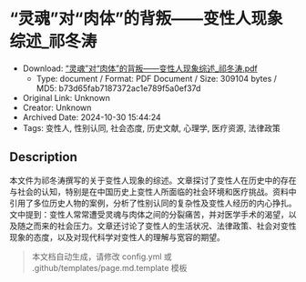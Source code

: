 # “灵魂”对“肉体”的背叛——变性人现象综述_祁冬涛

- Download: [“灵魂”对“肉体”的背叛——变性人现象综述_祁冬涛.pdf](“灵魂”对“肉体”的背叛——变性人现象综述_祁冬涛.pdf)
    - Type: document / Format: PDF Document / Size: 309104 bytes / MD5: b73d65fab7187372ac1e789f5a0ef37d
- Original Link: Unknown
- Creator: Unknown
- Archived Date: 2024-10-30 15:44:24
- Tags: 变性人, 性别认同, 社会态度, 历史文献, 心理学, 医疗资源, 法律政策

## Description

本文件为祁冬涛撰写的关于变性人现象的综述。文章探讨了变性人在历史中的存在与社会的认知，特别是在中国历史上变性人所面临的社会环境和医疗挑战。资料中引用了多位历史人物的案例，分析了性别认同的复杂性及变性人经历的内心挣扎。文中提到：变性人常常遭受灵魂与肉体之间的分裂痛苦，并对医学手术的渴望，以及随之而来的社会压力。文章还讨论了变性人的生活状况、法律政策、社会对变性现象的态度，以及对现代科学对变性人的理解与宽容的期望。

> 本文档自动生成，请修改 config.yml 或 .github/templates/page.md.template 模板
